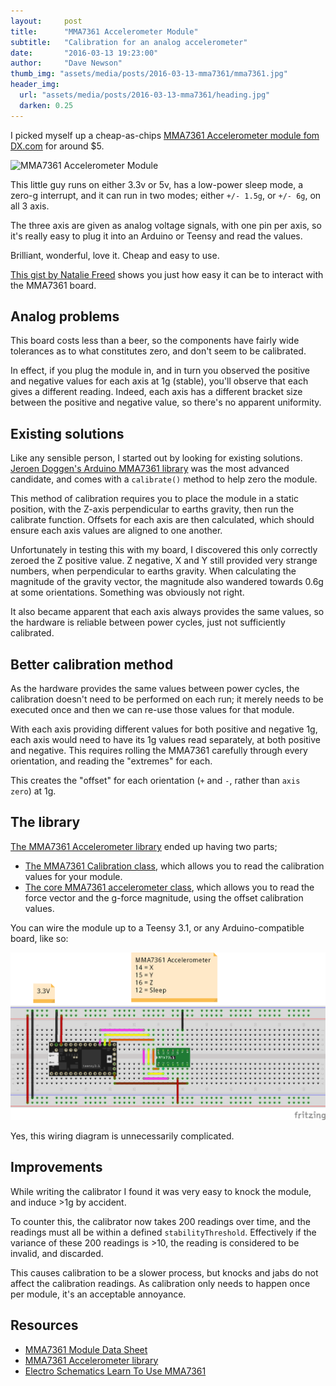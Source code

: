 ```yaml
---
layout:     post
title:      "MMA7361 Accelerometer Module"
subtitle:   "Calibration for an analog accelerometer"
date:       "2016-03-13 19:23:00"
author:     "Dave Newson"
thumb_img: "assets/media/posts/2016-03-13-mma7361/mma7361.jpg"
header_img:
  url: "assets/media/posts/2016-03-13-mma7361/heading.jpg"
  darken: 0.25
---
```


I picked myself up a cheap-as-chips [MMA7361 Accelerometer module fom DX.com](http://www.dx.com/p/mma7361-digital-tilt-angle-sensor-acceleration-module-for-arduino-blue-black-148946#.V4IUYbh96Uk) for around $5.

![MMA7361 Accelerometer Module](/assets/media/posts/2016-03-13-mma7361/mma7361.jpg)

This little guy runs on either 3.3v or 5v, has a low-power sleep mode, a zero-g interrupt, and it can run in two modes; either `+/- 1.5g`, or `+/- 6g`, on all 3 axis.

The three axis are given as analog voltage signals, with one pin per axis, so it's really easy to plug it into an Arduino or Teensy and read the values.

Brilliant, wonderful, love it. Cheap and easy to use.

[This gist by Natalie Freed](https://gist.github.com/nataliefreed/7815633) shows you just how easy it can be to interact with the MMA7361 board.

## Analog problems

This board costs less than a beer, so the components have fairly wide tolerances as to what constitutes zero, and don't seem to be calibrated.

In effect, if you plug the module in, and in turn you observed the positive and negative values for each axis at 1g (stable), you'll observe that each gives a different reading.
Indeed, each axis has a different bracket size between the positive and negative value, so there's no apparent uniformity.

## Existing solutions

Like any sensible person, I started out by looking for existing solutions.  [Jeroen Doggen's Arduino MMA7361 library](https://github.com/jeroendoggen/Arduino-MMA7361-library) was the most advanced candidate, and comes with a `calibrate()` method to help zero the module.

This method of calibration requires you to place the module in a static position, with the Z-axis perpendicular to earths gravity, then run the calibrate function.
Offsets for each axis are then calculated, which should ensure each axis values are aligned to one another.

Unfortunately in testing this with my board, I discovered this only correctly zeroed the Z positive value. Z negative, X and Y still provided very strange numbers, when perpendicular to earths gravity.
When calculating the magnitude of the gravity vector, the magnitude also wandered towards 0.6g at some orientations. Something was obviously not right.

It also became apparent that each axis always provides the same values, so the hardware is reliable between power cycles, just not sufficiently calibrated.

## Better calibration method

As the hardware provides the same values between power cycles, the calibration doesn't need to be performed on each run; 
it merely needs to be executed once and then we can re-use those values for that module.

With each axis providing different values for both positive and negative 1g, each axis would need to have its 1g values read separately, 
at both positive and negative. This requires rolling the MMA7361 carefully through every orientation, and reading the "extremes" for each.  

This creates the "offset" for each orientation (`+` and `-`, rather than `axis zero`) at 1g.

## The library

[The MMA7361 Accelerometer library](https://github.com/dave-newson/MMA7361-Accelerometer) ended up having two parts;

- [The MMA7361 Calibration class](https://github.com/dave-newson/MMA7361-Accelerometer/blob/master/src/Mma7361Calibrator.h), which allows you to read the calibration values for your module.
- [The core MMA7361 accelerometer class](https://github.com/dave-newson/MMA7361-Accelerometer/blob/master/src/Mma7361Accelerometer.h), which allows you to read the force vector and the g-force magnitude, using the offset calibration values.

You can wire the module up to a Teensy 3.1, or any Arduino-compatible board, like so:

![MMA7361 Wiring Diagram](https://github.com/dave-newson/MMA7361-Accelerometer/raw/master/docs/wiring.png)

Yes, this wiring diagram is unnecessarily complicated.

## Improvements

While writing the calibrator I found it was very easy to knock the module, and induce >1g by accident.

To counter this, the calibrator now takes 200 readings over time, and the readings must all be within a defined `stabilityThreshold`.
Effectively if the variance of these 200 readings is >10, the reading is considered to be invalid, and discarded.

This causes calibration to be a slower process, but knocks and jabs do not affect the calibration readings. As calibration only needs to happen once per module, it's an acceptable annoyance.

## Resources

- [MMA7361 Module Data Sheet](http://eecs.oregonstate.edu/education/docs/accelerometer/MMA7361_module.pdf)
- [MMA7361 Accelerometer library](https://github.com/dave-newson/MMA7361-Accelerometer)
- [Electro Schematics Learn To Use MMA7361](http://www.electroschematics.com/10467/learn-use-mma7361/)
